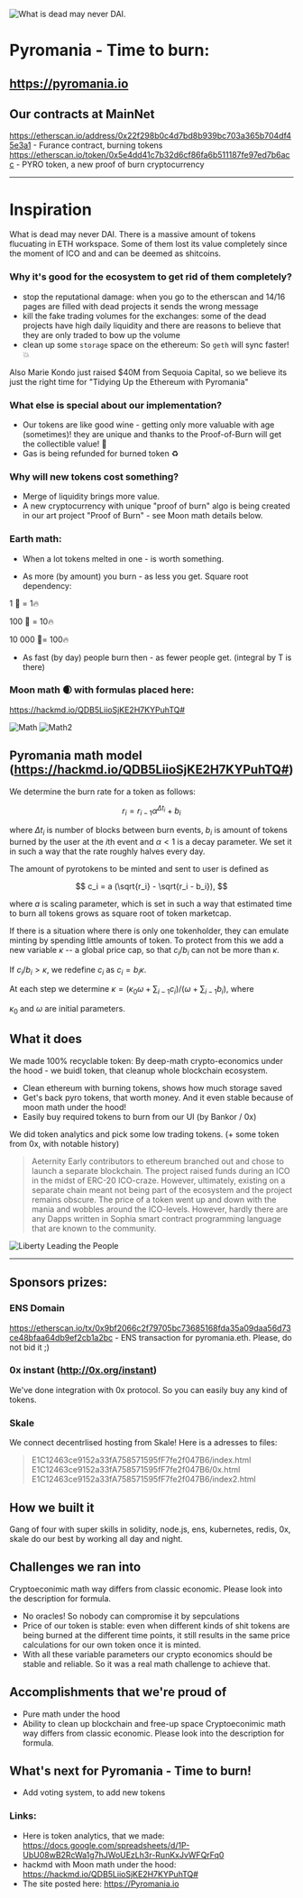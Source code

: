 ![What is dead may never DAI.
](https://github.com/zdai-io/Pyromania-ETHParis/blob/master/img/logo_pure_time_moto.jpg?raw=true "What is dead may never DAI.
")

# Pyromania - Time to burn:

## https://pyromania.io

## Our contracts at MainNet
https://etherscan.io/address/0x22f298b0c4d7bd8b939bc703a365b704df45e3a1 - Furance contract, burning tokens
https://etherscan.io/token/0x5e4dd41c7b32d6cf86fa6b511187fe97ed7b6acc - PYRO token, a new proof of burn cryptocurrency


---
# Inspiration

What is dead may never DAI. There is a massive amount of tokens flucuating in ETH workspace. Some of them lost its value completely since the moment of ICO and and can be deemed as shitcoins.

### Why it's good for the ecosystem to get rid of them completely?
- stop the reputational damage: when you go to the etherscan and 14/16 pages are filled with dead projects it sends the wrong message
- kill the fake trading volumes for the exchanges: some of the dead projects have high daily liquidity and there are reasons to believe that they are only traded to bow up the volume
- clean up some `storage` space on the ethereum: So `geth` will sync faster! 💥

Also Marie Kondo just raised $40M from Sequoia Capital, so we believe its just the right time for "Tidying Up the Ethereum with Pyromania"

### What else is special about our implementation?

- Our tokens are like good wine - getting only more valuable with age (sometimes)! they are unique and thanks to the Proof-of-Burn will get the collectible value! 🏺
- Gas is being refunded for burned token ♻️

### Why will new tokens cost something?

- Merge of liquidity brings more value.
- A new cryptocurrency with unique "proof of burn" algo is being created in our art project "Proof of Burn" - see Moon math details below.

### Earth math:

- When a lot tokens melted in one - is worth something.

- As more (by amount) you burn - as less you get.
Square root dependency:

1 🧸  = 1🔥

100 🧸 = 10🔥

10 000 🧸= 100🔥


- As fast (by day) people burn then - as fewer people get. (integral by T is there)

### Moon math 🌒 with formulas placed here:
 https://hackmd.io/QDB5LiioSjKE2H7KYPuhTQ#

![Math](https://github.com/zdai-io/Pyromania-ETHParis/blob/master/img/math2.png?raw=true "Math1")
![Math2](https://github.com/zdai-io/Pyromania-ETHParis/blob/master/img/math1.png?raw=true "Math2")



## Pyromania math model (https://hackmd.io/QDB5LiioSjKE2H7KYPuhTQ#)

We determine the burn rate for a token as follows:

$$ r_i = r_{i-1} \alpha^{\Delta t_i} + b_i$$

where $\Delta t_i$ is number of blocks between burn events, $b_i$ is amount of tokens burned by the user at the $i$th event and $\alpha \lt 1$ is a decay parameter. We set it in such a way that the rate roughly halves every day.

The amount of pyrotokens to be minted and sent to user is defined as

$$ c_i = a (\sqrt{r_i} - \sqrt{r_i - b_i}), $$

where $a$ is scaling parameter, which is set in such a way that estimated time to burn all tokens grows as square root of token marketcap.

If there is a situation where there is only one tokenholder, they can emulate minting by spending little amounts of token. To protect from this we add a new variable $\kappa$ -- a global price cap, so that $c_i/b_i$ can not be more than $\kappa$.

If $c_i/b_i > \kappa$, we redefine $c_i$ as $c_i = b_i\kappa$.

At each step we determine $\kappa = (\kappa_0 \omega + \sum_{i-1} c_i)/(\omega + \sum_{i-1} b_i)$, where

$\kappa_0$ and $\omega$ are initial parameters.

## What it does

We made 100% recyclable token: By deep-math crypto-economics under the hood - we buidl token, that cleanup whole blockchain ecosystem.

- Clean ethereum with burning tokens, shows how much storage saved
- Get's back pyro tokens, that worth money. And it even stable because of moon math under the hood!
- Easily buy required tokens to burn from our UI (by Bankor / 0x)

We did token analytics and pick some low trading tokens. (+ some token from 0x, with notable history)

> Aeternity
> Early contributors to ethereum branched out and chose to launch a separate blockchain. The project raised funds during an ICO in the midst of ERC-20 ICO-craze. However, ultimately, existing on a separate chain meant not being part of the ecosystem and the project remains obscure. The price of a token went up and down with the mania and wobbles around the ICO-levels. However, hardly there are any Dapps written in Sophia smart contract programming language that are known to the community.

![Liberty Leading the People](https://github.com/zdai-io/Pyromania-ETHParis/blob/master/img/Liberty%20Leading%20the%20People_chart.jpg?raw=true "Liberty Leading the People
")

---

## Sponsors prizes:

### ENS Domain
https://etherscan.io/tx/0x9bf2066c2f79705bc73685168fda35a09daa56d73ce48bfaa64db9ef2cb1a2bc - ENS transaction for pyromania.eth. Please, do not bid it ;)

### 0x instant (http://0x.org/instant)
We've done integration with 0x protocol. So you can easily buy any kind of tokens.

### Skale
We connect decentrlised hosting from Skale!
Here is a adresses to files:

> E1C12463ce9152a33fA758571595fF7fe2f047B6/index.html
> E1C12463ce9152a33fA758571595fF7fe2f047B6/0x.html
> E1C12463ce9152a33fA758571595fF7fe2f047B6/index2.html


## How we built it

Gang of four with super skills in solidity, node.js, ens, kubernetes, redis, 0x, skale do our best by working all day and night.

## Challenges we ran into

Cryptoeconimic math way differs from classic economic. Please look into the description for formula.

- No oracles! So nobody can compromise it by sepculations
- Price of our token is stable: even when different kinds of shit tokens are being burned at the different time points, it still results in the same price calculations for our own token once it is minted.
- With all these variable parameters our crypto economics should be stable and reliable. So it was a real math challenge to achieve that.

## Accomplishments that we're proud of

- Pure math under the hood
- Ability to clean up blockchain and free-up space
Cryptoeconimic math way differs from classic economic. Please look into the description for formula.



## What's next for Pyromania - Time to burn!

- Add voting system, to add new tokens

### Links:
- Here is token analytics, that we made: https://docs.google.com/spreadsheets/d/1P-UbU08wB2RcWa1g7hJWoUEzLh3r-RunKxJvWFQrFq0
- hackmd with Moon math under the hood: https://hackmd.io/QDB5LiioSjKE2H7KYPuhTQ#
- The site posted here: https://Pyromania.io
